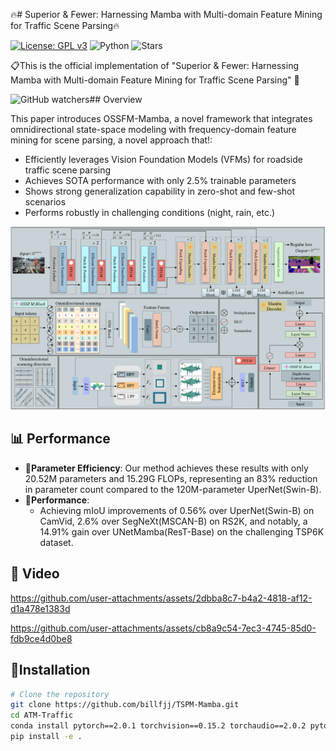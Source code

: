 🔥# Superior & Fewer: Harnessing Mamba with Multi-domain Feature Mining for Traffic Scene Parsing🔥 

[![License: GPL v3](https://img.shields.io/badge/License-GPLv3-blue.svg)](https://www.gnu.org/licenses/gpl-3.0)
![Python](https://img.shields.io/badge/python-v3.8+-blue.svg)
![Stars](https://img.shields.io/github/stars/billfjj/TSPM-Mamba)

📋This is the official implementation of "Superior & Fewer: Harnessing Mamba with Multi-domain Feature Mining for Traffic Scene Parsing"
🌟

![GitHub watchers](https://img.shields.io/github/watchers/billfjj/TSPM-Mamba.svg?style=social)## Overview

This paper introduces OSSFM-Mamba, a novel framework that integrates omnidirectional state-space modeling with frequency-domain feature mining for scene parsing, a novel approach that!:

- Efficiently leverages Vision Foundation Models (VFMs) for roadside traffic scene parsing
- Achieves SOTA performance with only 2.5% trainable parameters
- Shows strong generalization capability in zero-shot and few-shot scenarios
- Performs robustly in challenging conditions (night, rain, etc.)

![img_1.png](img_1.png)

## 📊 Performance
- 🚀**Parameter Efficiency**: Our method achieves these results with only 20.52M parameters and 15.29G FLOPs, representing an 83% reduction in parameter count compared to the 120M-parameter UperNet(Swin-B).
- 🚀**Performance**:
  - Achieving mIoU improvements of 0.56% over UperNet(Swin-B) on CamVid, 2.6% over SegNeXt(MSCAN-B) on RS2K, and notably, a 14.91% gain over UNetMamba(ResT-Base) on the challenging TSP6K dataset.

## 🌟 Video  
https://github.com/user-attachments/assets/2dbba8c7-b4a2-4818-af12-d1a478e1383d

https://github.com/user-attachments/assets/cb8a9c54-7ec3-4745-85d0-fdb9ce4d0be8

## 🚀Installation
```bash
# Clone the repository
git clone https://github.com/billfjj/TSPM-Mamba.git
cd ATM-Traffic
conda install pytorch==2.0.1 torchvision==0.15.2 torchaudio==2.0.2 pytorch-cuda=11.7 -c pytorch -c nvidia -y
pip install -e .